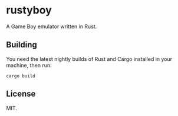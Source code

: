 # rustyboy

A Game Boy emulator written in Rust.

## Building

You need the latest nightly builds of Rust and Cargo installed in your machine,
then run:

```
cargo build
```

## License

MIT.
